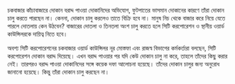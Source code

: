 চকবাজার কাঁচাবাজারে দোকান বরাদ্দ পাওয়া দোকানিদের অভিযোগ, ফুটপাতের ভাসমান দোকানের কারণে তাঁরা দোকান চালু করতে পারছেন না। কেননা, দোকান চালু করলেও তাতে বিক্রি হবে না। মানুষ নিচ থেকে বাজার করে নিয়ে যেতে পারলে দোতলায় কেন উঠবেন? বাজারের দোতলা ও তিনতলা অংশ চালু করতে হলে সিটি করপোরেশন ও স্থানীয় ওয়ার্ড কাউন্সিলরকে দায়িত্ব নিতে হবে।

অবশ্য সিটি করপোরেশনের চকবাজার ওয়ার্ড কাউন্সিলর নূর মোস্তফা এবং রাজস্ব বিভাগের কর্মকর্তারা বলছেন, সিটি করপোরেশন দোকান বরাদ্দ দিয়েছে। এখন বরাদ্দ পাওয়ার পর যদি কেউ দোকান চালু না করে, তাহলে তাঁদের কিছু করার নেই। তারপরও বরাদ্দ পাওয়া দোকানিদের সঙ্গে কয়েক দফা আলোচনা হয়েছে। তাঁদের দোকান চালুর জন্য অনুরোধ জানানো হয়েছে। কিন্তু তাঁরা দোকান চালু করছেন না।
